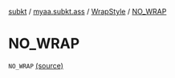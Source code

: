 [subkt](../../index.md) / [myaa.subkt.ass](../index.md) / [WrapStyle](index.md) / [NO_WRAP](./-n-o_-w-r-a-p.md)

# NO_WRAP

`NO_WRAP` [(source)](https://github.com/Myaamori/SubKt/blob/0.1.12/src/main/kotlin/myaa/subkt/ass/parser.kt#L741)